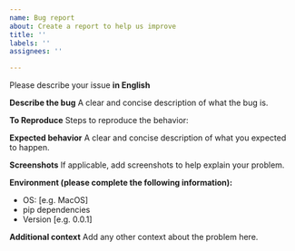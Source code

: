 ```yaml
---
name: Bug report
about: Create a report to help us improve
title: ''
labels: ''
assignees: ''

---
```


Please describe your issue **in English**

**Describe the bug**
A clear and concise description of what the bug is.

**To Reproduce**
Steps to reproduce the behavior:

**Expected behavior**
A clear and concise description of what you expected to happen.

**Screenshots**
If applicable, add screenshots to help explain your problem.

**Environment (please complete the following information):**
 - OS: [e.g. MacOS]
 - pip dependencies
 - Version [e.g. 0.0.1]

**Additional context**
Add any other context about the problem here.
